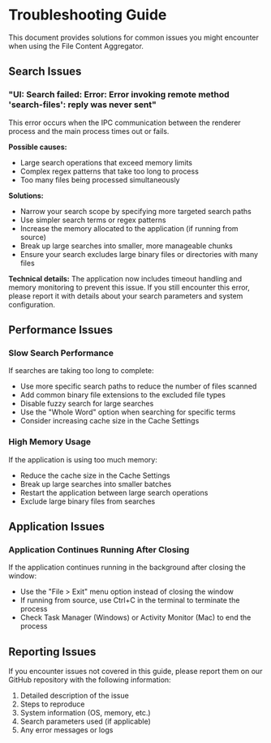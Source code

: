 # Troubleshooting Guide

This document provides solutions for common issues you might encounter when using the File Content Aggregator.

## Search Issues

### "UI: Search failed: Error: Error invoking remote method 'search-files': reply was never sent"

This error occurs when the IPC communication between the renderer process and the main process times out or fails.

**Possible causes:**

- Large search operations that exceed memory limits
- Complex regex patterns that take too long to process
- Too many files being processed simultaneously

**Solutions:**

- Narrow your search scope by specifying more targeted search paths
- Use simpler search terms or regex patterns
- Increase the memory allocated to the application (if running from source)
- Break up large searches into smaller, more manageable chunks
- Ensure your search excludes large binary files or directories with many files

**Technical details:**
The application now includes timeout handling and memory monitoring to prevent this issue. If you still encounter this error, please report it with details about your search parameters and system configuration.

## Performance Issues

### Slow Search Performance

If searches are taking too long to complete:

- Use more specific search paths to reduce the number of files scanned
- Add common binary file extensions to the excluded file types
- Disable fuzzy search for large searches
- Use the "Whole Word" option when searching for specific terms
- Consider increasing cache size in the Cache Settings

### High Memory Usage

If the application is using too much memory:

- Reduce the cache size in the Cache Settings
- Break up large searches into smaller batches
- Restart the application between large search operations
- Exclude large binary files from searches

## Application Issues

### Application Continues Running After Closing

If the application continues running in the background after closing the window:

- Use the "File > Exit" menu option instead of closing the window
- If running from source, use Ctrl+C in the terminal to terminate the process
- Check Task Manager (Windows) or Activity Monitor (Mac) to end the process

## Reporting Issues

If you encounter issues not covered in this guide, please report them on our GitHub repository with the following information:

1. Detailed description of the issue
2. Steps to reproduce
3. System information (OS, memory, etc.)
4. Search parameters used (if applicable)
5. Any error messages or logs
